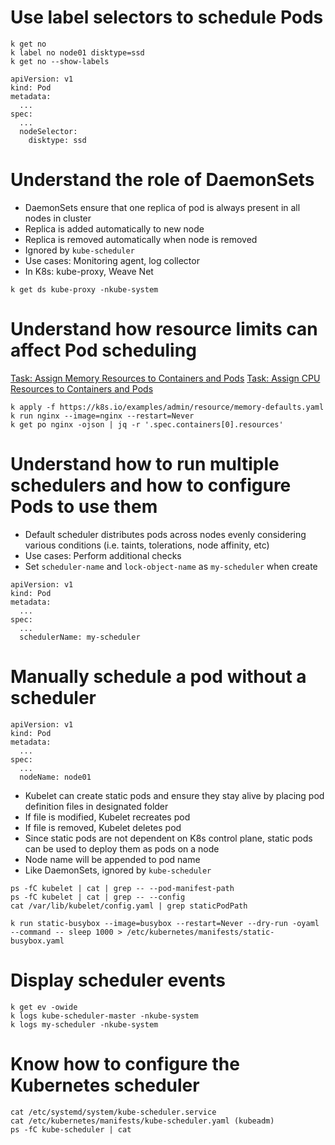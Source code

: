 # Use label selectors to schedule Pods
```
k get no
k label no node01 disktype=ssd
k get no --show-labels
```
```
apiVersion: v1
kind: Pod
metadata:
  ...
spec:
  ...
  nodeSelector:
    disktype: ssd
```
# Understand the role of DaemonSets
* DaemonSets ensure that one replica of pod is always present in all nodes in cluster
* Replica is added automatically to new node
* Replica is removed automatically when node is removed
* Ignored by `kube-scheduler`
* Use cases: Monitoring agent, log collector
* In K8s: kube-proxy, Weave Net
```
k get ds kube-proxy -nkube-system
```
# Understand how resource limits can affect Pod scheduling
[Task: Assign Memory Resources to Containers and Pods](assign-memory-resource.md)
[Task: Assign CPU Resources to Containers and Pods](assign-cpu-resource.md)
```
k apply -f https://k8s.io/examples/admin/resource/memory-defaults.yaml
k run nginx --image=nginx --restart=Never
k get po nginx -ojson | jq -r '.spec.containers[0].resources'
```
# Understand how to run multiple schedulers and how to configure Pods to use them
* Default scheduler distributes pods across nodes evenly considering various conditions (i.e. taints, tolerations, node affinity, etc)
* Use cases: Perform additional checks
* Set `scheduler-name` and `lock-object-name` as `my-scheduler` when create
```
apiVersion: v1
kind: Pod
metadata:
  ...
spec:
  ...
  schedulerName: my-scheduler
```
# Manually schedule a pod without a scheduler
```
apiVersion: v1
kind: Pod
metadata:
  ...
spec:
  ...
  nodeName: node01
```
* Kubelet can create static pods and ensure they stay alive by placing pod definition files in designated folder
* If file is modified, Kubelet recreates pod
* If file is removed, Kubelet deletes pod
* Since static pods are not dependent on K8s control plane, static pods can be used to deploy them as pods on a node
* Node name will be appended to pod name
* Like DaemonSets, ignored by `kube-scheduler`
```
ps -fC kubelet | cat | grep -- --pod-manifest-path
ps -fC kubelet | cat | grep -- --config
cat /var/lib/kubelet/config.yaml | grep staticPodPath
```
```
k run static-busybox --image=busybox --restart=Never --dry-run -oyaml --command -- sleep 1000 > /etc/kubernetes/manifests/static-busybox.yaml
```
# Display scheduler events
```
k get ev -owide
k logs kube-scheduler-master -nkube-system
k logs my-scheduler -nkube-system
```
# Know how to configure the Kubernetes scheduler
```
cat /etc/systemd/system/kube-scheduler.service
cat /etc/kubernetes/manifests/kube-scheduler.yaml (kubeadm)
ps -fC kube-scheduler | cat
```
